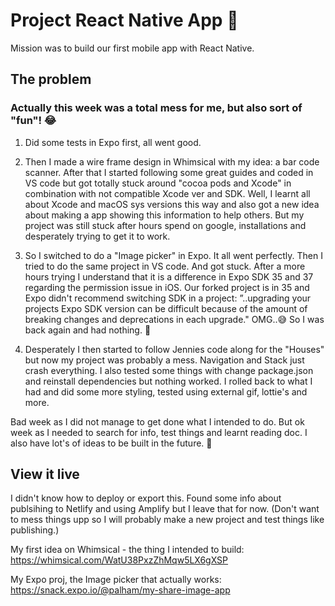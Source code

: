 # Project React Native App 📱

Mission was to build our first mobile app with React Native.

## The problem

### Actually this week was a total mess for me, but also sort of "fun"! 😂

1. Did some tests in Expo first, all went good. 

2. Then I made a wire frame design in Whimsical with my idea: a bar code scanner. After that I started following some great guides and coded in VS code but got totally stuck around "cocoa pods and Xcode" in combination with not compatible Xcode ver and SDK. Well, I learnt all about Xcode and macOS sys versions this way and also got a new idea about making a app showing this information to help others. But my project was still stuck after hours spend on google, installations and desperately trying to get it to work. 

3. So I switched to do a "Image picker" in Expo. It all went perfectly. Then I tried to do the same project in VS code. And got stuck. After a more hours trying I understand that it is a difference in Expo SDK 35 and 37 regarding the permission issue in iOS. Our forked project is in 35 and Expo didn't recommend switching SDK in a project:
”..upgrading your projects Expo SDK version can be difficult because of the amount of breaking changes and deprecations in each upgrade."
OMG..😅
So I was back again and had nothing. 🤯

4. Desperately I then started to follow Jennies code along for the "Houses" but now my project was probably a mess. Navigation and Stack just crash everything. I also tested some things with change package.json and reinstall dependencies but nothing worked. I rolled back to what I had and did some more styling, tested using external gif, lottie's and more.

Bad week as I did not manage to get done what I intended to do. But ok week as I needed to search for info, test things and learnt reading doc. 
I also have lot's of ideas to be built in the future. 🌻


## View it live

I didn't know how to deploy or export this. Found some info about publsihing to Netlify and using Amplify but I leave that for now. (Don't want to mess things upp so I will probably make a new project and test things like publishing.) 

My first idea on Whimsical - the thing I intended to build:
https://whimsical.com/WatU38PxzZhMqw5LX6gXSP

My Expo proj, the Image picker that actually works:
https://snack.expo.io/@palham/my-share-image-app







